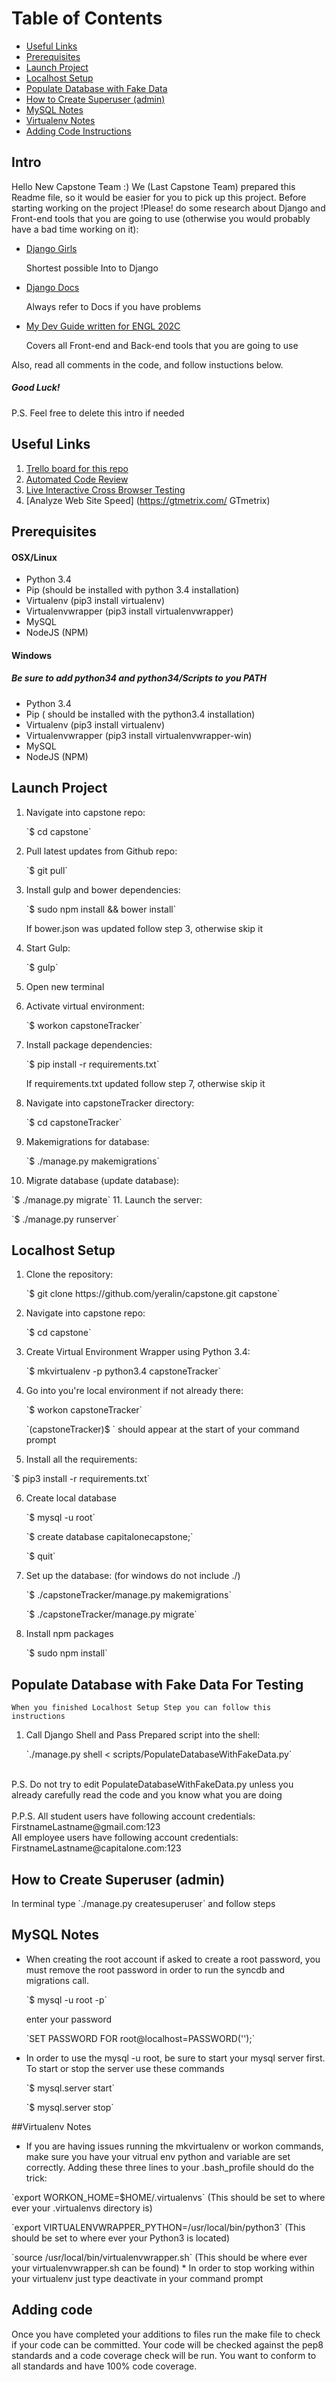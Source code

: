 # Table of Contents
  * [Useful Links](#useful-links)
  * [Prerequisites](#prerequisites)
  * [Launch Project](#launch-project)
  * [Localhost Setup](#localhost-setup)
  * [Populate Database with Fake Data](#populate-database)
  * [How to Create Superuser (admin)](#createsuperuser)
  * [MySQL Notes](#mysql-notes)
  * [Virtualenv Notes](#virtualenv-notes)
  * [Adding Code Instructions](#adding-code)

## Intro
Hello New Capstone Team :) We (Last Capstone Team) prepared this Readme file, so it would be easier for you to pick up this project.
Before starting working on the project !Please! do some research about Django and Front-end tools that you are going to use (otherwise you would probably have a bad time working on it):

* [Django Girls](https://djangogirls.org/ "Django Girls") 
   <p>Shortest possible Into to Django
* [Django Docs](https://docs.djangoproject.com "Django Docs")
   <p>Always refer to Docs if you have problems
* [My Dev Guide written for ENGL 202C](https://www.dropbox.com/s/4fwvmfffze3qiyz/Web%20Development%20Guide%20for%20College%20Students.pdf?dl=0 "Dev Guide")
   <p> Covers all Front-end and Back-end tools that you are going to use

Also, read all comments in the code, and follow instuctions below.

##### Good Luck!

P.S. Feel free to delete this intro if needed

## Useful Links<a id="useful-links"></a>
1. [Trello board for this repo](https://trello.com/b/fa1VjgZB/captostonetracker "Trello board for this repo")
2. [Automated Code Review](https://www.quantifiedcode.com/ "QuantifiedCode")
3. [Live Interactive Cross Browser Testing](https://www.browserling.com/ "Browserling")
4. [Analyze Web Site Speed] (https://gtmetrix.com/ GTmetrix)

## Prerequisites<a id="prerequisites"></a>
#### OSX/Linux
* Python 3.4
* Pip (should be installed with python 3.4 installation)
* Virtualenv (pip3 install virtualenv)
* Virtualenvwrapper (pip3 install virtualenvwrapper)
* MySQL
* NodeJS (NPM)

#### Windows
##### Be sure to add python34 and python34/Scripts to you PATH
* Python 3.4
* Pip ( should be installed with the python3.4 installation)
* Virtualenv (pip3 install virtualenv)
* Virtualenvwrapper (pip3 install virtualenvwrapper-win)
* MySQL
* NodeJS (NPM)

## Launch Project<a id="launch-project"></a>
1. Navigate into capstone repo:
   <p>`$ cd capstone`
2. Pull latest updates from Github repo:
   <p>`$ git pull`
3. Install gulp and bower dependencies:
   <p>`$ sudo npm install && bower install`
   <p>If bower.json was updated follow step 3, otherwise skip it
4. Start Gulp:
   <p>`$ gulp`
5. Open new terminal
   <p>
6. Activate virtual environment:
   <p>`$ workon capstoneTracker`
7. Install package dependencies:
   <p>`$ pip install -r requirements.txt`
   <p>If requirements.txt updated follow step 7, otherwise skip it
8. Navigate into capstoneTracker directory:
   <p>`$ cd capstoneTracker`
9. Makemigrations for database:
   <p>`$ ./manage.py makemigrations`
10. Migrate database (update database):
   <p>`$ ./manage.py migrate`
11. Launch the server:
   <p>`$ ./manage.py runserver`


## Localhost Setup<a id="localhost-setup"></a>
1. Clone the repository:
   <p>`$ git clone https://github.com/yeralin/capstone.git capstone`

2. Navigate into capstone repo:
   <p>`$ cd capstone`

3. Create Virtual Environment Wrapper using Python 3.4:
   <p>`$ mkvirtualenv -p python3.4 capstoneTracker`

4. Go into you're local environment if not already there:
    <p>`$ workon capstoneTracker`
    <p>`(capstoneTracker)$ ` should appear at the start of your command prompt

5. Install all the requirements:
  <p>`$ pip3 install -r requirements.txt`

6. Create local database
    <p>`$ mysql -u root`
    <p>`$ create database capitalonecapstone;`
    <p>`$ quit`

7. Set up the database: (for windows do not include ./)
    <p>`$ ./capstoneTracker/manage.py makemigrations`
    <p>`$ ./capstoneTracker/manage.py migrate`

8. Install npm packages
    <p>`$ sudo npm install`

## Populate Database with Fake Data For Testing <a id="populate-database"></a>
    When you finished Localhost Setup Step you can follow this instructions
1. Call Django Shell and Pass Prepared script into the shell:
    <p>`./manage.py shell < scripts/PopulateDatabaseWithFakeData.py`
<br>
P.S. Do not try to edit PopulateDatabaseWithFakeData.py unless you already carefully read the code and you know what you are doing
<br><br>
P.P.S. All student users have following account credentials: FirstnameLastname@gmail.com:123 <br>
       All employee users have following account credentials: FirstnameLastname@capitalone.com:123

## How to Create Superuser (admin) <a id="createsuperuser"></a>
<p>In terminal type `./manage.py createsuperuser` and follow steps

## MySQL Notes <a id="mysql-notes"></a>
* When creating the root account if asked to create a root password, you must
 remove the root password in order to run the syncdb and migrations call.
  <p>`$ mysql -u root -p`
  <p>enter your password
  <p>`SET PASSWORD FOR root@localhost=PASSWORD('');`

* In order to use the mysql -u root, be sure to start your mysql server first. To start or stop the server use these commands
  <p>`$ mysql.server start`
  <p>`$ mysql.server stop`

##Virtualenv Notes <a id="virtualenv-notes"></a>
* If you are having issues running the mkvirtualenv or workon commands, make sure you have your vitrual env python and variable are set correctly. Adding these three lines to your .bash_profile should do the trick:
<p> `export WORKON_HOME=$HOME/.virtualenvs`  (This should be set to where ever your .virtualenvs directory is)
<p> `export VIRTUALENVWRAPPER_PYTHON=/usr/local/bin/python3` (This should be set to where ever your Python3 is located)
<p> `source /usr/local/bin/virtualenvwrapper.sh` (This should be where ever your virtualenvwrapper.sh can be found)
* In order to stop working within your virtualenv just type deactivate in your command prompt

## Adding code<a id="adding-code"></a>
Once you have completed your additions to files run the make file to check if your
code can be committed. Your code will be checked against the pep8 standards and
a code coverage check will be run. You want to conform to all standards and
have 100% code coverage.
